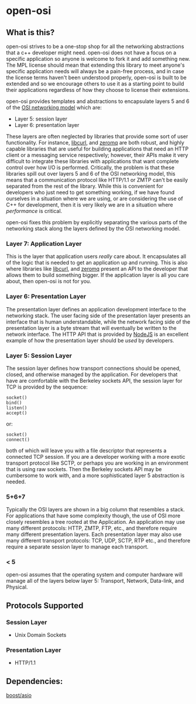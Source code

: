 # open-osi

## What is this?
open-osi strives to be a one-stop shop for all the networking abstractions that a c++ developer might need. open-osi does not have a focus on a specific application 
so anyone is welcome to fork it and add something new. The MPL license should mean that extending this library to meet anyone's specific application needs will always be a 
pain-free process, and in case the license terms haven't been understood properly, open-osi is built to be extended and so we encourage others to use it as a starting point 
to build their applications regardless of how they choose to license their extensions.

open-osi provides templates and abstractions to encapsulate layers 5 and 6 of the [OSI networking model](https://en.wikipedia.org/wiki/OSI_model) which are:
- Layer 5: session layer
- Layer 6: presentation layer

These layers are often neglected by libraries that provide some sort of user functionality. For instance, [libcurl](https://github.com/curl/curl),
and [zeromq](https://zeromq.org/) are both robust, and highly capable libraries that are useful for building applications that need an HTTP client or a messaging service
respectively; however, their APIs make it very difficult to integrate these libraries with applications that want complete control over how I/O is performed.
Critically, the problem is that these libraries spill out over layers 5 and 6 of the OSI networking model, this means that a communication protocol like HTTP/1.1 or ZMTP
can't be easily separated from the rest of the library. While this is convenient for developers who just need to get something working, if we have found ourselves in a
situation where we are using, or are considering the use of C++ for development, then it is very likely we are in a situation where *performance* is critical.

open-osi fixes this problem by explicitly separating the various parts of the networking stack along the layers defined by the OSI networking model.

### Layer 7: Application Layer
This is the layer that application users *really* care about. It encapsulates all of the logic that is needed to get an application up and running. This is also 
where libraries like [libcurl](https://github.com/curl/curl), and [zeromq](https://zeromq.org/) present an API to the developer that allows them to build something bigger. 
If the application layer is all you care about, then open-osi is not for you. 

### Layer 6: Presentation Layer
The presentation layer defines an application development interface to the networking stack. The user facing side of the presentation layer presents an 
interface that is human understandable, while the network facing side of the presentation layer is a byte stream that will eventually be written to the network interface.
The HTTP API that is provided by [NodeJS](https://nodejs.org/api/http.html) is an excellent example of how the presentation layer should be *used* by developers.

### Layer 5: Session Layer
The session layer defines how transport connections should be opened, closed, and otherwise managed by the application. For developers that have are comfortable with the 
Berkeley sockets API, the session layer for TCP is provided by the sequence:
```
socket()
bind()
listen()
accept()
```
or:
```
socket()
connect()
```
both of which will leave you with a file descriptor that represents a connected TCP session. If you are a developer working with a more exotic transport protocol like SCTP, 
or perhaps you are working in an environment that is using raw sockets. Then the Berkeley sockets API may be cumbersome to work with, and a more sophisticated layer 5 
abstraction is needed.

### 5+6+7
Typically the OSI layers are shown in a big column that resembles a stack. For applications that have some complexity though, the use of OSI more closely resembles a tree 
rooted at the Application. An application may use many different protocols: HTTP, ZMTP, FTP, etc., and therefore require many different presentation layers. Each presentation 
layer may also use many different transport protocols: TCP, UDP, SCTP, RTP etc., and therefore require a separate session layer to manage each transport. 

### < 5
open-osi assumes that the operating system and computer hardware will manage all of the layers below layer 5: Transport, Network, Data-link, and Physical.

## Protocols Supported
### Session Layer
- Unix Domain Sockets

### Presentation Layer
- HTTP/1.1


## Dependencies:
[boost/asio](https://www.boost.org/doc/libs/1_86_0/doc/html/boost_asio.html)
